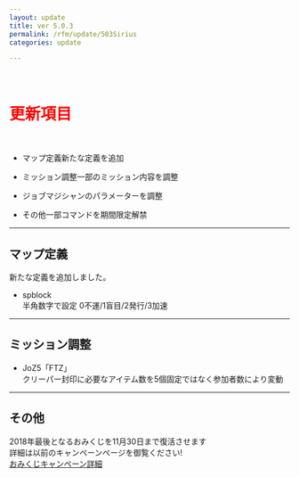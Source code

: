 ```yaml
---
layout: update
title: ver 5.0.3
permalink: /rfm/update/503Sirius 
categories: update  

---
```



<br>
<h1 id="1"><font color="red">更新項目</font></h1><br>

+ <span class="blue-badge">マップ定義</span>新たな定義を追加     

+ <span class="green-badge">ミッション調整</span>一部のミッション内容を調整   

+ <span class="yellow-badge">ジョブ</span>マジシャンのパラメーターを調整        

+ <span class="red-badge">その他</span>一部コマンドを期間限定解禁         

----------------------------------------------------
## マップ定義        

新たな定義を追加しました。  

+ spblock  
  半角数字で設定 0不運/1盲目/2発行/3加速  

----------------------------------------------------
## ミッション調整        

+ JoZ5「FTZ」  
  クリーパー封印に必要なアイテム数を5個固定ではなく参加者数により変動  


----------------------------------------------------
## その他   

2018年最後となるおみくじを11月30日まで復活させます<br>
詳細は以前のキャンペーンページを御覧ください!<br>
[おみくじキャンペーン詳細]({{site.baseurl}}/rfm/hny2018#omi1)


